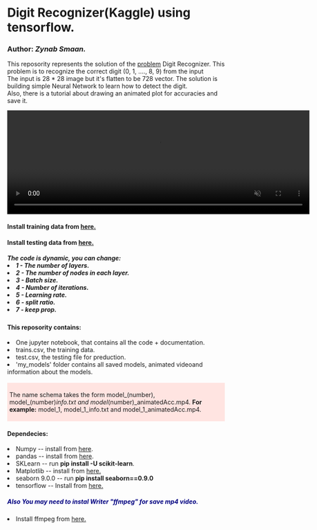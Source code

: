 <h1 text-align='center'>Digit Recognizer(Kaggle) using tensorflow.</h1>

<h3>Author: <i>Zynab Smaan.</i></h3>

<p>This reposority represents the solution of the  
<a href='https://www.kaggle.com/c/digit-recognizer'>problem</a> Digit Recognizer.
This problem is to recognize the correct digit (0, 1, ...., 8, 9) from the input <br>
The input is 28 * 28 image but it's flatten to be 728 vector.
The solution is building simple Neural Network to learn how to detect the digit.<br>
Also, there is a tutorial about drawing an animated plot for accuracies and save it.
</p>

<div style="text-align:center">
<video width="700" height="240" autoplay muted>
  <source src="demo.mp4" type="video/mp4">
  <source src="demo.ogg" type='video/ogg'>
  
Your browser does not support the video tag.
</video>
</div>

<h4>Install training data from <a href="https://www.kaggle.com/c/digit-recognizer/download/train.csv">here.</a></h4>
<h4>Install testing data from <a href="https://www.kaggle.com/c/digit-recognizer/download/test.csv">here.</a></h4>

<h5 color='green'>The code is dynamic, you can change:
<li>1 - The number of layers.</li>
<li>2 - The number of nodes in each layer.</li>
<li>3 - Batch size.</li>
<li>4 - Number of iterations.</li>
<li>5 - Learning rate.</li>
<li>6 - split ratio.</li>
<li>7 - keep prop.</li>


<h4>This reposority contains:</h4> 
<li>One jupyter notebook, that contains all the code + documentation.</li>
<li>trains.csv, the training data.</li>
<li>test.csv, the testing file for preduction.</li> 
<li>'my_models' folder contains all saved models, animated videoand information about the models.</li>
<br>
<div style='background-color:#ffe4e1;padding:5px'>

The name schema takes the form model_(number), model_(number)_info.txt and 
model_(number)_animatedAcc.mp4. <b>For example:</b> model_1, model_1_info.txt and 
model_1_animatedAcc.mp4.

</div>

<h4>Dependecies:</h4>
<li>Numpy -- install from <a href="https://docs.scipy.org/doc/numpy/user/install.html">here</a>.</li>
<li>pandas -- install from <a href='https://pandas.pydata.org/pandas-docs/stable/install.html'>here</a>.</li>
<li>SKLearn -- run <b>pip install -U scikit-learn</b>.</li>
<li>Matplotlib -- install from <a href='https://matplotlib.org/3.1.0/faq/installing_faq.html#install-from-source'>here.</a></li>
<li>seaborn 9.0.0 -- run <b>pip install seaborn==0.9.0</b></li>
<li>tensorflow -- Install from <a href="https://www.tensorflow.org/inprestall/pip">here.</a></li>

<h5 style="color:navy">Also You may need to instal Writer "ffmpeg" for save mp4 video.</h5>
<li>Install ffmpeg from <a href='http://blog.gregzaal.com/how-to-install-ffmpeg-on-windows/'>here.</li>
<br>
<br>
